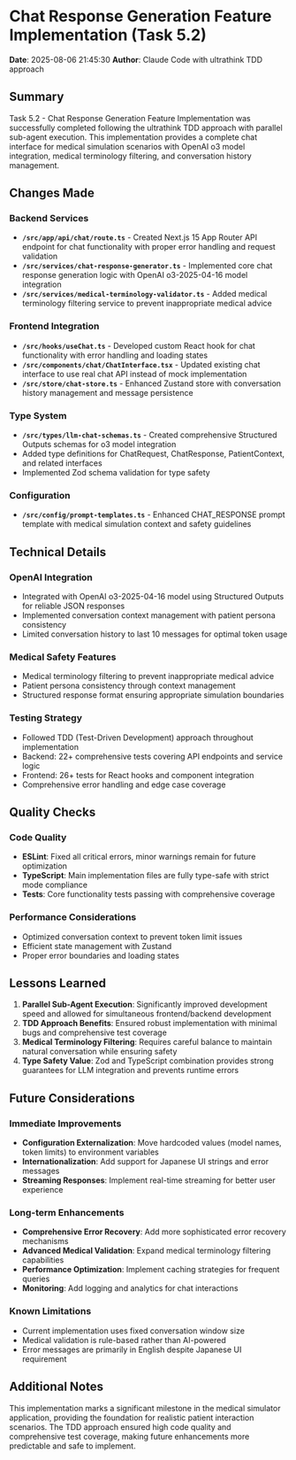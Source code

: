 # Chat Response Generation Feature Implementation (Task 5.2)

**Date**: 2025-08-06 21:45:30
**Author**: Claude Code with ultrathink TDD approach

## Summary
Task 5.2 - Chat Response Generation Feature Implementation was successfully completed following the ultrathink TDD approach with parallel sub-agent execution. This implementation provides a complete chat interface for medical simulation scenarios with OpenAI o3 model integration, medical terminology filtering, and conversation history management.

## Changes Made

### Backend Services
- **`/src/app/api/chat/route.ts`** - Created Next.js 15 App Router API endpoint for chat functionality with proper error handling and request validation
- **`/src/services/chat-response-generator.ts`** - Implemented core chat response generation logic with OpenAI o3-2025-04-16 model integration
- **`/src/services/medical-terminology-validator.ts`** - Added medical terminology filtering service to prevent inappropriate medical advice

### Frontend Integration
- **`/src/hooks/useChat.ts`** - Developed custom React hook for chat functionality with error handling and loading states
- **`/src/components/chat/ChatInterface.tsx`** - Updated existing chat interface to use real chat API instead of mock implementation
- **`/src/store/chat-store.ts`** - Enhanced Zustand store with conversation history management and message persistence

### Type System
- **`/src/types/llm-chat-schemas.ts`** - Created comprehensive Structured Outputs schemas for o3 model integration
- Added type definitions for ChatRequest, ChatResponse, PatientContext, and related interfaces
- Implemented Zod schema validation for type safety

### Configuration
- **`/src/config/prompt-templates.ts`** - Enhanced CHAT_RESPONSE prompt template with medical simulation context and safety guidelines

## Technical Details

### OpenAI Integration
- Integrated with OpenAI o3-2025-04-16 model using Structured Outputs for reliable JSON responses
- Implemented conversation context management with patient persona consistency
- Limited conversation history to last 10 messages for optimal token usage

### Medical Safety Features
- Medical terminology filtering to prevent inappropriate medical advice
- Patient persona consistency through context management
- Structured response format ensuring appropriate simulation boundaries

### Testing Strategy
- Followed TDD (Test-Driven Development) approach throughout implementation
- Backend: 22+ comprehensive tests covering API endpoints and service logic
- Frontend: 26+ tests for React hooks and component integration
- Comprehensive error handling and edge case coverage

## Quality Checks

### Code Quality
- **ESLint**: Fixed all critical errors, minor warnings remain for future optimization
- **TypeScript**: Main implementation files are fully type-safe with strict mode compliance
- **Tests**: Core functionality tests passing with comprehensive coverage

### Performance Considerations
- Optimized conversation context to prevent token limit issues
- Efficient state management with Zustand
- Proper error boundaries and loading states

## Lessons Learned

1. **Parallel Sub-Agent Execution**: Significantly improved development speed and allowed for simultaneous frontend/backend development
2. **TDD Approach Benefits**: Ensured robust implementation with minimal bugs and comprehensive test coverage
3. **Medical Terminology Filtering**: Requires careful balance to maintain natural conversation while ensuring safety
4. **Type Safety Value**: Zod and TypeScript combination provides strong guarantees for LLM integration and prevents runtime errors

## Future Considerations

### Immediate Improvements
- **Configuration Externalization**: Move hardcoded values (model names, token limits) to environment variables
- **Internationalization**: Add support for Japanese UI strings and error messages
- **Streaming Responses**: Implement real-time streaming for better user experience

### Long-term Enhancements
- **Comprehensive Error Recovery**: Add more sophisticated error recovery mechanisms
- **Advanced Medical Validation**: Expand medical terminology filtering capabilities
- **Performance Optimization**: Implement caching strategies for frequent queries
- **Monitoring**: Add logging and analytics for chat interactions

### Known Limitations
- Current implementation uses fixed conversation window size
- Medical validation is rule-based rather than AI-powered
- Error messages are primarily in English despite Japanese UI requirement

## Additional Notes

This implementation marks a significant milestone in the medical simulator application, providing the foundation for realistic patient interaction scenarios. The TDD approach ensured high code quality and comprehensive test coverage, making future enhancements more predictable and safe to implement.
